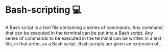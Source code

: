 # Bash-scripting  :computer:

A Bash script is a text file containing a series of commands. Any command that can be executed in the terminal can be put into a Bash script. Any series of commands to be executed in the terminal can be written in a text file, in that order, as a Bash script. Bash scripts are given an extension of .
